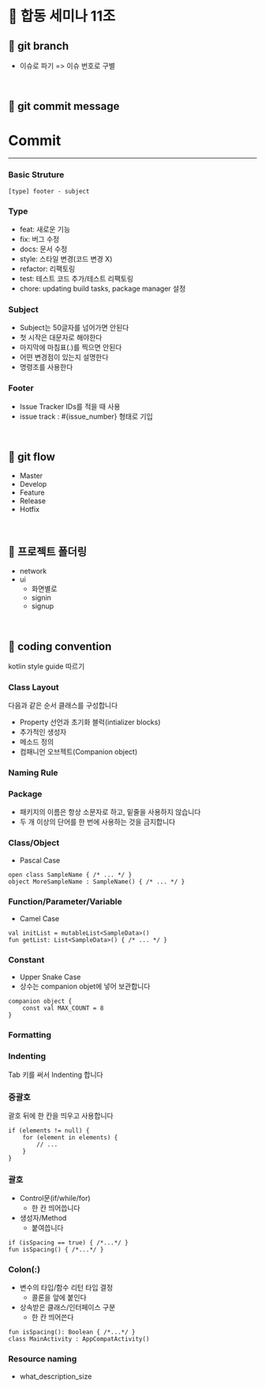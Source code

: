 # 🚩 합동 세미나 11조 

## 📌 git branch

+ 이슈로 파기 => 이슈 번호로 구별

<br>

## 📌 git commit message

# Commit

------

### Basic Struture

```
[type] footer - subject
```

### Type

- feat: 새로운 기능
- fix: 버그 수정
- docs: 문서 수정
- style: 스타일 변경(코드 변경 X)
- refactor: 리팩토링
- test: 테스트 코드 추가/테스트 리팩토링
- chore: updating build tasks, package manager 설정

### Subject

- Subject는 50글자를 넘어가면 안된다
- 첫 시작은 대문자로 해야한다
- 마지막에 마침표(.)를 찍으면 안된다
- 어떤 변경점이 있는지 설명한다
- 명령조를 사용한다

### Footer

- Issue Tracker IDs를 적을 때 사용
- issue track : #{issue_number} 형태로 기입

<br>

## 📌 git flow

- Master
- Develop
- Feature
- Release
- Hotfix

<br>

## 📌 프로젝트 폴더링

+ network
+ ui
  + 화면별로
  + signin
  + signup

<br>

## 📌 coding convention

kotlin style guide 따르기

### Class Layout

다음과 같은 순서 클래스를 구성합니다

- Property 선언과 초기화 블럭(intializer blocks)
- 추가적인 생성자
- 메소드 정의
- 컴패니언 오브젝트(Companion object)

### Naming Rule

### Package

- 패키지의 이름은 항상 소문자로 하고, 밑줄을 사용하지 않습니다
- 두 개 이상의 단어를 한 번에 사용하는 것을 금지합니다

### Class/Object

- Pascal Case

```
open class SampleName { /* ... */ }
object MoreSampleName : SampleName() { /* ... */ }
```

### Function/Parameter/Variable

- Camel Case

```
val initList = mutableList<SampleData>()
fun getList: List<SampleData>() { /* ... */ }
```

### Constant

- Upper Snake Case
- 상수는 companion objet에 넣어 보관합니다

```
companion object {
    const val MAX_COUNT = 8
}
```

### Formatting

### Indenting

Tab 키를 써서 Indenting 합니다

### 중괄호

괄호 뒤에 한 칸을 띄우고 사용합니다

```
if (elements != null) {
    for (element in elements) {
        // ...
    }
}
```

### 괄호

- Control문(if/while/for)
  - 한 칸 띄어씁니다
- 생성자/Method
  - 붙여씁니다

```
if (isSpacing == true) { /*...*/ }
fun isSpacing() { /*...*/ }
```

### Colon(:)

- 변수의 타입/함수 리턴 타입 결정
  - 콜론을 앞에 붙인다
- 상속받은 클래스/인터페이스 구분
  - 한 칸 띄어쓴다

```
fun isSpacing(): Boolean { /*...*/ }
class MainActivity : AppCompatActivity()
```


### Resource naming
- what_description_size



